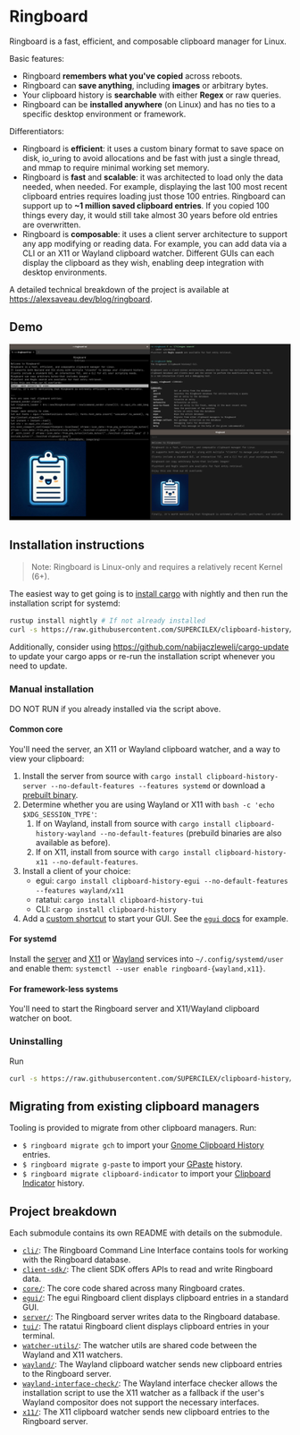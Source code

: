 # Ringboard

Ringboard is a fast, efficient, and composable clipboard manager for Linux.

Basic features:

- Ringboard **remembers what you've copied** across reboots.
- Ringboard can **save anything**, including **images** or arbitrary bytes.
- Your clipboard history is **searchable** with either **Regex** or raw queries.
- Ringboard can be **installed anywhere** (on Linux) and has no ties to a specific desktop
  environment or framework.

Differentiators:

- Ringboard is **efficient**: it uses a custom binary format to save space on disk, io_uring to
  avoid allocations and be fast with just a single thread, and mmap to require minimal working set
  memory.
- Ringboard is **fast** and **scalable**: it was architected to load only the data needed, when
  needed. For example, displaying the last 100 most recent clipboard entries requires loading just
  those 100 entries. Ringboard can support up to **~1 million saved clipboard entries**. If you
  copied 100 things every day, it would still take almost 30 years before old entries are
  overwritten.
- Ringboard is **composable**: it uses a client server architecture to support any app modifying or
  reading data. For example, you can add data via a CLI or an X11 or Wayland clipboard watcher.
  Different GUIs can each display the clipboard as they wish, enabling deep integration with desktop
  environments.

A detailed technical breakdown of the project is available at https://alexsaveau.dev/blog/ringboard.

## Demo

![A screenshot demo-ing the various clients.](demo.png)

## Installation instructions

> Note: Ringboard is Linux-only and requires a relatively recent Kernel (6+).

The easiest way to get going is to
[install cargo](https://doc.rust-lang.org/cargo/getting-started/installation.html) with nightly and
then run the installation script for systemd:

```sh
rustup install nightly # If not already installed
curl -s https://raw.githubusercontent.com/SUPERCILEX/clipboard-history/master/install-with-cargo-systemd.sh | bash
```

Additionally, consider using https://github.com/nabijaczleweli/cargo-update to update your cargo
apps or re-run the installation script whenever you need to update.

### Manual installation

DO NOT RUN if you already installed via the script above.

#### Common core

You'll need the server, an X11 or Wayland clipboard watcher, and a way to view your clipboard:

1. Install the server from source with
   `cargo install clipboard-history-server --no-default-features --features systemd` or download a
   [prebuilt binary](https://github.com/SUPERCILEX/clipboard-history/releases/latest).
2. Determine whether you are using Wayland or X11 with `bash -c 'echo $XDG_SESSION_TYPE'`:
   1. If on Wayland, install from source with
      `cargo install clipboard-history-wayland --no-default-features` (prebuild binaries are also
      available as before).
   2. If on X11, install from source with
      `cargo install clipboard-history-x11 --no-default-features`.
3. Install a client of your choice:
   - egui: `cargo install clipboard-history-egui --no-default-features --features wayland/x11`
   - ratatui: `cargo install clipboard-history-tui`
   - CLI: `cargo install clipboard-history`
4. Add a
   [custom shortcut](https://help.gnome.org/users/gnome-help/stable/keyboard-shortcuts-set.html.en)
   to start your GUI. See the [`egui` docs](egui#suggested-workflow) for example.

#### For systemd

Install the [server](server/ringboard-server.service) and [X11](x11/ringboard-x11.service) or
[Wayland](wayland/ringboard-wayland.service) services into `~/.config/systemd/user` and enable them:
`systemctl --user enable ringboard-{wayland,x11}`.

#### For framework-less systems

You'll need to start the Ringboard server and X11/Wayland clipboard watcher on boot.

### Uninstalling

Run

```sh
curl -s https://raw.githubusercontent.com/SUPERCILEX/clipboard-history/master/uninstall.sh | bash
```

## Migrating from existing clipboard managers

Tooling is provided to migrate from other clipboard managers. Run:

- `$ ringboard migrate gch` to import your
  [Gnome Clipboard History](https://github.com/SUPERCILEX/gnome-clipboard-history) entries.
- `$ ringboard migrate g-paste` to import your [GPaste](https://github.com/Keruspe/GPaste) history.
- `$ ringboard migrate clipboard-indicator` to import your
  [Clipboard Indicator](https://extensions.gnome.org/extension/779/clipboard-indicator/) history.

## Project breakdown

Each submodule contains its own README with details on the submodule.

- [`cli/`](cli): The Ringboard Command Line Interface contains tools for working with the Ringboard
  database.
- [`client-sdk/`](client-sdk): The client SDK offers APIs to read and write Ringboard data.
- [`core/`](core): The core code shared across many Ringboard crates.
- [`egui/`](egui): The egui Ringboard client displays clipboard entries in a standard GUI.
- [`server/`](server): The Ringboard server writes data to the Ringboard database.
- [`tui/`](tui): The ratatui Ringboard client displays clipboard entries in your terminal.
- [`watcher-utils/`](watcher-utils): The watcher utils are shared code between the Wayland and X11
  watchers.
- [`wayland/`](wayland): The Wayland clipboard watcher sends new clipboard entries to the Ringboard
  server.
- [`wayland-interface-check/`](wayland-interface-check): The Wayland interface checker allows the
  installation script to use the X11 watcher as a fallback if the user's Wayland compositor does not
  support the necessary interfaces.
- [`x11/`](x11): The X11 clipboard watcher sends new clipboard entries to the Ringboard server.
